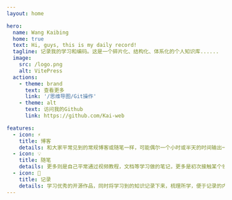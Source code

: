 ```yaml
---
layout: home

hero:
  name: Wang Kaibing
  home: true
  text: Hi, guys, this is my daily record!
  tagline: 记录我的学习和编码。这是一个碎片化、结构化、体系化的个人知识库......
  image:
    src: /logo.png
    alt: VitePress
  actions:
    - theme: brand
      text: 查看更多
      link: '/思维导图/Git操作'
    - theme: alt
      text: 访问我的Github
      link: https://github.com/Kai-web

features:
  - icon: ⚡️
    title: 博客
    details: 和大家平常见到的常规博客或随笔一样，可能偶尔一个小时或半天的时间输出一小块内容。碎片化、结构化、体系化的个人知识库。
  - icon: 💡
    title: 随笔
    details: 更多则是自己平常通过视频教程，文档等学习做的笔记，更多是初次接触某个领域所做的笔记，相对来说更多带有自己的思考和理解。
  - icon: 🖖
    title: 记录
    details: 学习优秀的开源作品，同时将学习到的知识记录下来，梳理所学，便于记录的内容被再次利用，不用再担心掌握的知识无迹可寻。
---
```


<script setup>
  import { onMounted, onUnmounted } from 'vue'
  // alert('站点部署在Github (搜索引擎无法收录)，国内访问较慢，请耐心等待。')

  // features跳转
  //import menu1Sidebar from "./.vitepress/menu1Sidebar";
  let loop
  let canvasShow = false
  onUnmounted(()=> {
    const vpContent = document.querySelector('#VPContent');
    vpContent.style.zIndex = '0';
    // 清除生成的 canvas
    cancelAnimationFrame(loop) // 停止动画循环
    // 移除 canvas 元素
    const canvas = document.getElementsByTagName('canvas')[0]
    canvas.parentElement.removeChild(canvas)
    canvasShow = false
  })
  onMounted(() => {
    const cards = document.getElementsByTagName('article')
    for (let i=0; i<cards.length; i++){
      cards[i].classList.add('article')
      let title = cards[i].childNodes[1].innerHTML
      cards[i].addEventListener('click',()=> {
        window.location.replace(menu1Sidebar.find(x => x.text === title).items[0].link.replace(/.md/g,'.html'))
      })
    }

    const vpContent = document.querySelector('#VPContent');
    const VPNavBarAppearance = document.querySelector('.VPNavBarAppearance');
    vpContent.style.zIndex = '1';
    VPNavBarAppearance.style.display = 'none';

      // Init Context
      let c = document.createElement('canvas').getContext('2d')
      let postctx = document.body.appendChild(document.createElement('canvas')).getContext('2d')
      let canvas = c.canvas
      let vertices = []

      // Effect Properties
      let vertexCount = 7000
      let vertexSize = 3
      let oceanWidth = 204
      let oceanHeight = -80
      let gridSize = 32;
      let waveSize = 16;
      let perspective = 100;

      // Common variables
      let depth = (vertexCount / oceanWidth * gridSize)
      let frame = 0
      let { sin, cos, tan, PI } = Math
      canvasShow = true
      // Render loop
      loop = () => {
        let rad = sin(frame / 100) * PI / 20
        let rad2 = sin(frame / 50) * PI / 10
        frame++
        if (postctx.canvas.width !== postctx.canvas.offsetWidth || postctx.canvas.height !== postctx.canvas.offsetHeight) { 
          postctx.canvas.width = canvas.width = postctx.canvas.offsetWidth
          postctx.canvas.height = canvas.height = postctx.canvas.offsetHeight
        }

        if(!canvasShow) {
          return
        }
        c.fillStyle = `hsl(200deg, 100%, 2%)`
        c.fillRect(0, 0, canvas.width, canvas.height)
        c.save()
        c.translate(canvas.width / 2, canvas.height / 2)
        
        c.beginPath()
        vertices.forEach((vertex, i) => {
          let ni = i + oceanWidth
          let x = vertex[0] - frame % (gridSize * 2)
          let z = vertex[2] - frame * 2 % gridSize + (i % 2 === 0 ? gridSize / 2 : 0)
          let wave = (cos(frame / 45 + x / 50) - sin(frame / 20 + z / 50) + sin(frame / 30 + z*x / 10000))
          let y = vertex[1] + wave * waveSize
          let a = Math.max(0, 1 - (Math.sqrt(x ** 2 + z ** 2)) / depth)
          let tx, ty, tz
          
          y -= oceanHeight
          
          // Transformation variables
          tx = x
          ty = y
          tz = z

          // Rotation Y
          tx = x * cos(rad) + z * sin(rad)
          tz = -x * sin(rad) + z * cos(rad)
          
          x = tx
          y = ty
          z = tz
          
          // Rotation Z
          tx = x * cos(rad) - y * sin(rad)
          ty = x * sin(rad) + y * cos(rad) 
          
          x = tx;
          y = ty;
          z = tz;
          
          // Rotation X
          
          ty = y * cos(rad2) - z * sin(rad2)
          tz = y * sin(rad2) + z * cos(rad2)
          
          x = tx;
          y = ty;
          z = tz;

          x /= z / perspective
          y /= z / perspective
          
          
              
          if (a < 0.01) return
          if (z < 0) return
        
          
          c.globalAlpha = a
          c.fillStyle = `hsl(${180 + wave * 20}deg, 100%, 50%)`
          c.fillRect(x - a * vertexSize / 2, y - a * vertexSize / 2, a * vertexSize, a * vertexSize)
          c.globalAlpha = 1
        })
        c.restore()
        
        // Post-processing
        postctx.drawImage(canvas, 0, 0)
        
        postctx.globalCompositeOperation = "screen"
        postctx.filter = 'blur(16px)'
        postctx.drawImage(canvas, 0, 0)
        postctx.filter = 'blur(0)'
        postctx.globalCompositeOperation = "source-over"
        
        requestAnimationFrame(loop)
      }
      // Generating dots
      for (let i = 0; i < vertexCount; i++) {
        let x = i % oceanWidth
        let y = 0
        let z = i / oceanWidth >> 0
        let offset = oceanWidth / 2
        vertices.push([(-offset + x) * gridSize, y * gridSize, z * gridSize])
      }
      loop()
    })
</script>
<style>
    :root {
        --vp-home-hero-name-color: transparent;
        --vp-home-hero-name-background: -webkit-linear-gradient(120deg, #bd34fe, #41d1ff);
        --vp-home-hero-image-background-image: linear-gradient(-45deg,#bd34fe 50%,#4c09b9 50%);
        --vp-home-hero-image-filter: blur(80px);
    }
    .DocSearch-Button {
      border: 1px solid #fff;
    }
    /* 粒子特效 */
    canvas {
      position: absolute;
      top: 0;
      left: 0;
      width: 100%;
      height: 100%;
    }
    .article {
      margin-left: -6px;
      box-shadow: 0 0 3px rgba(204,204,204,.6);
    }
    .article:hover {
      -webkit-transition-duration: 0.3s;
      transition-duration: 0.3s;
      -webkit-transition-property: box-shadow, transform;
      transition-property: box-shadow, transform;
      -webkit-box-shadow: #ccc 0px 0px 5px 5px;
      -moz-box-shadow: #ccc 0px 0px 5px 5px;
      box-shadow: #ccc 0px 0px 5px 5px;
    }
</style>

